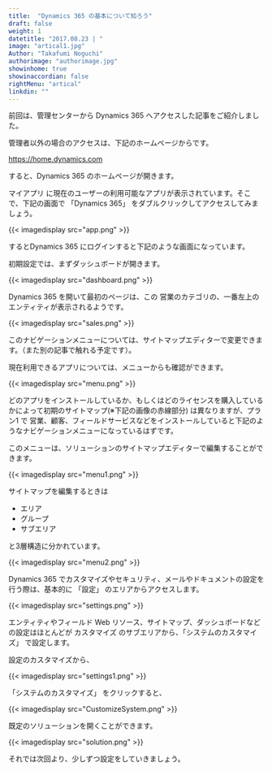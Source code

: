 ```yaml
---
title:  "Dynamics 365 の基本について知ろう"
draft: false
weight: 1
datetitle: "2017.08.23 | "
image: "artical1.jpg"
Author: "Takafumi Noguchi"
authorimage: "authorimage.jpg"
showinhome: true
showinaccordian: false
rightMenu: "artical"
linkdin: ""
---
```

<!-- Intro  -->
前回は、管理センターから Dynamics 365 へアクセスした記事をご紹介しました。

管理者以外の場合のアクセスは、下記のホームページからです。

https://home.dynamics.com

すると、Dynamics 365 のホームページが開きます。

マイアプリ に現在のユーザーの利用可能なアプリが表示されています。そこで、下記の画面で 「Dynamics 365」 をダブルクリックしてアクセスしてみましょう。
<!-- Image= app.png -->
{{< imagedisplay src="app.png" >}}

するとDynamics 365 にログインすると下記のような画面になっています。

初期設定では、まずダッシュボードが開きます。
<!-- Image= dashboard.png -->
{{< imagedisplay src="dashboard.png" >}}

Dynamics 365 を開いて最初のページは、この 営業のカテゴリの、一番左上のエンティティが表示されるようです。
<!-- Image= sales.png -->
{{< imagedisplay src="sales.png" >}}

このナビゲーションメニューについては、サイトマップエディターで変更できます。（また別の記事で触れる予定です）。

現在利用できるアプリについては、メニューからも確認ができます。
<!-- Image= menu.png -->
{{< imagedisplay src="menu.png" >}}

どのアプリをインストールしているか、もしくはどのライセンスを購入しているかによって初期のサイトマップ(※下記の画像の赤線部分) は異なりますが、プラン1 で 営業、顧客、フィールドサービスなどをインストールしていると下記のようなナビゲーションメニューになっているはずです。

このメニューは、ソリューションのサイトマップエディターで編集することができます。
<!-- Image= menu1.png -->
{{< imagedisplay src="menu1.png" >}}

サイトマップを編集するときは
* エリア
* グループ
* サブエリア

と3層構造に分かれています。
<!-- Image= menu2.png -->
{{< imagedisplay src="menu2.png" >}}

Dynamics 365 でカスタマイズやセキュリティ、メールやドキュメントの設定を行う際は、基本的に 「設定」 のエリアからアクセスします。
<!-- Image= settings.png -->
{{< imagedisplay src="settings.png" >}}

エンティティやフィールド Web リソース、サイトマップ、ダッシュボードなどの設定はほとんどが カスタマイズ のサブエリアから、「システムのカスタマイズ」 で設定します。

設定のカスタマイズから、
<!-- Image= settings1.png -->
{{< imagedisplay src="settings1.png" >}}

「システムのカスタマイズ」 をクリックすると、
<!-- Image= CustomizeSystem.png -->
{{< imagedisplay src="CustomizeSystem.png" >}}

既定のソリューションを開くことができます。
<!-- Image= solution.png -->
{{< imagedisplay src="solution.png" >}}

それでは次回より、少しずつ設定をしていきましょう。